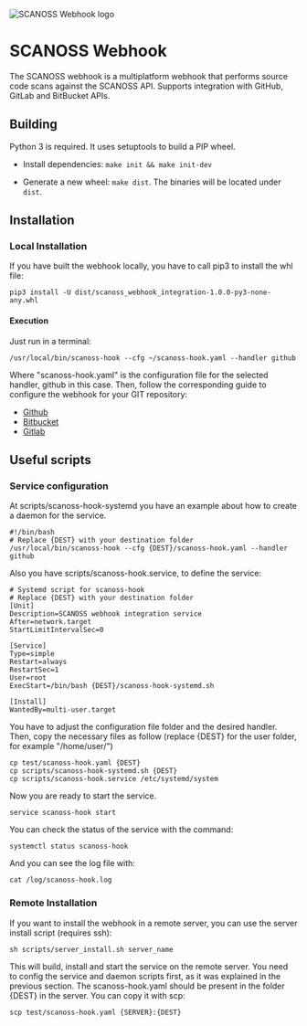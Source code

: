 ![SCANOSS Webhook logo](webhook.png)

# SCANOSS Webhook

The SCANOSS webhook is a multiplatform webhook that performs source code scans against the SCANOSS API. Supports integration with GitHub, GitLab and BitBucket APIs.

## Building

Python 3 is required. It uses setuptools to build a PIP wheel.

- Install dependencies: `make init && make init-dev`

- Generate a new wheel: `make dist`. The binaries will be located under `dist`.

## Installation
### Local Installation

If you have built the webhook locally, you have to call pip3 to install the whl file:
```
pip3 install -U dist/scanoss_webhook_integration-1.0.0-py3-none-any.whl
```
#### Execution
Just run in a terminal:
```
/usr/local/bin/scanoss-hook --cfg ~/scanoss-hook.yaml --handler github
```
Where "scanoss-hook.yaml" is the configuration file for the selected handler, github in this case.
Then, follow the corresponding guide to configure the webhook for your GIT repository:
- [Github](https://github.com/scanoss/webhook/blob/master/docs/How%20to%20config%20Github.md)
- [Bitbucket](https://github.com/scanoss/webhook/blob/master/docs/How%20to%20config%20Bitbucket.md)
- [Gitlab](https://github.com/scanoss/webhook/blob/master/docs/How%20to%20config%20Gitlab.md)

## Useful scripts

### Service configuration
At scripts/scanoss-hook-systemd you have an example about how to create a daemon for the service.
```
#!/bin/bash
# Replace {DEST} with your destination folder
/usr/local/bin/scanoss-hook --cfg {DEST}/scanoss-hook.yaml --handler github
```
Also you have scripts/scanoss-hook.service, to define the service:
```
# Systemd script for scanoss-hook
# Replace {DEST} with your destination folder
[Unit]
Description=SCANOSS webhook integration service
After=network.target
StartLimitIntervalSec=0

[Service]
Type=simple
Restart=always
RestartSec=1
User=root
ExecStart=/bin/bash {DEST}/scanoss-hook-systemd.sh

[Install]
WantedBy=multi-user.target
```
You have to adjust the configuration file folder and the desired handler.
Then, copy the necessary files as follow (replace {DEST} for the user folder, for example "/home/user/")
```
cp test/scanoss-hook.yaml {DEST}
cp scripts/scanoss-hook-systemd.sh {DEST}
cp scripts/scanoss-hook.service /etc/systemd/system
```
Now you are ready to start the service.
```
service scanoss-hook start
```
You can check the status of the service with the command:
```
systemctl status scanoss-hook
```
And you can see the log file with:
```
cat /log/scanoss-hook.log
```
### Remote Installation
If you want to install the webhook in a remote server, you can use the server install script (requires ssh):
```
sh scripts/server_install.sh server_name
```
This will build, install and start the service on the remote server. You need to config the service and daemon scripts first, as it was explained in the previous section. The scanoss-hook.yaml should be present in the folder {DEST} in the server. You can copy it with scp:
```
scp test/scanoss-hook.yaml {SERVER}:{DEST}
```









